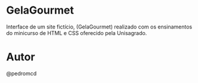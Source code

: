 # GelaGourmet
Interface de um site fictício, (GelaGourmet) realizado com os ensinamentos do minicurso de HTML e CSS oferecido pela Unisagrado.

# Autor

@pedromcd
